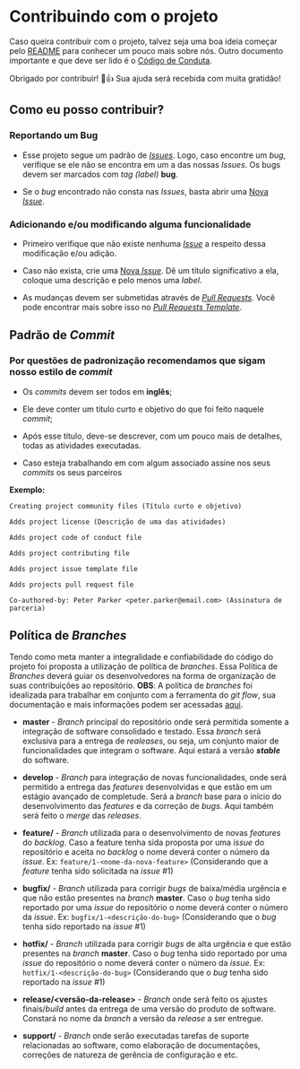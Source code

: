 # Contribuindo com o projeto

Caso queira contribuir com o projeto, talvez seja uma boa ideia começar pelo [README](https://github.com/radar-pi/fn-notify-feasible) para conhecer um pouco mais sobre nós.
Outro documento importante e que deve ser lido é o [Código de Conduta](https://github.com/radar-pi/git-docs/blob/master/docs/CODE_OF_CONDUCT.md).

Obrigado por contribuir! :tada::+1: Sua ajuda será recebida com muita gratidão!

## Como eu posso contribuir?

### Reportando um Bug

* Esse projeto segue um padrão de [_Issues_](https://github.com/radar-pi/git-docs/blob/master/.github/ISSUE_TEMPLATE.md). Logo, caso encontre um _bug_, verifique se ele não se encontra em um a das nossas _Issues_. Os bugs devem ser marcados com _tag (label)_ __bug__.

* Se o _bug_ encontrado não consta nas _Issues_, basta abrir uma [Nova _Issue_](https://github.com/radar-pi/fn-notify-feasible/issues/new).

### Adicionando e/ou modificando alguma funcionalidade

* Primeiro verifique que não existe nenhuma [_Issue_](https://github.com/radar-pi/fn-notify-feasible/issues) a respeito dessa modificação e/ou adição.

* Caso não exista, crie uma [Nova _Issue_](https://github.com/radar-pi/fn-notify-feasible/issues/new). Dê um título significativo a ela, coloque uma descrição e pelo menos uma _label_.

* As mudanças devem ser submetidas através de [_Pull Requests_](https://github.com/radar-pi/fn-notify-feasible/compare). Você pode encontrar mais sobre isso no [_Pull Requests Template_](https://github.com/radar-pi/git-docs/blob/master/.github/PULL_REQUEST_TEMPLATE.md).

## Padrão de _Commit_

### Por questões de padronização recomendamos que sigam nosso estilo de _commit_

* Os _commits_ devem ser todos em __inglês__;

* Ele deve conter um título curto e objetivo do que foi feito naquele _commit_;

* Após esse título, deve-se descrever, com um pouco mais de detalhes, todas as atividades executadas.

* Caso esteja trabalhando em com algum associado assine nos seus _commits_ os seus parceiros

__Exemplo:__

    Creating project community files (Título curto e objetivo)

    Adds project license (Descrição de uma das atividades)

    Adds project code of conduct file

    Adds project contributing file

    Adds project issue template file

    Adds projects pull request file

    Co-authored-by: Peter Parker <peter.parker@email.com> (Assinatura de parceria)

## Política de _Branches_

Tendo como meta manter a integralidade e confiabilidade do código do projeto foi proposta a utilização de política de _branches_.
Essa Política de _Branches_ deverá guiar os desenvolvedores na forma de organização de suas contribuições ao repositório.
__OBS__: A política de _branches_ foi idealizada para trabalhar em conjunto com a ferramenta do _git flow_, sua documentação e mais informações podem ser acessadas [aqui](https://github.com/nvie/gitflow).

* __master__ - _Branch_ principal do repositório onde será permitida somente a integração de software consolidado e testado. Essa _branch_ será exclusiva para a entrega de _realeases_, ou seja, um conjunto maior de funcionalidades que integram o software. Aqui estará a versão _**stable**_ do software.

* __develop__ - _Branch_ para integração de novas funcionalidades, onde será permitido a entrega das _features_ desenvolvidas e que estão em um estágio avançado de completude. Será a _branch_ base para o início do desenvolvimento das _features_ e da correção de _bugs_. Aqui também será feito o _merge_ das _releases_.

* __feature/<nome-da-feature>__ - _Branch_ utilizada para o desenvolvimento de novas _features_ do _backlog_. Caso a feature tenha sida proposta por uma _issue_ do repositório e aceita no _backlog_ o nome deverá conter o número da _issue_.
 Ex: `feature/1-<nome-da-nova-feature>` (Considerando que a _feature_ tenha sido solicitada na _issue_ #1)

* __bugfix/<nome-do-bug>__ - _Branch_ utilizada para corrigir _bugs_ de baixa/média urgência e que não estão presentes na _branch_ __master__. Caso o _bug_ tenha sido reportado por uma _issue_ do repositório o nome deverá conter o número da _issue_.
 Ex: `bugfix/1-<descrição-do-bug>` (Considerando que o _bug_ tenha sido reportado na _issue_ #1)

* __hotfix/<nome-do-bug>__ - _Branch_ utilizada para corrigir _bugs_ de alta urgência e que estão presentes na _branch_ __master__. Caso o _bug_ tenha sido reportado por uma _issue_ do repositório o nome deverá conter o número da _issue_.
 Ex: `hotfix/1-<descrição-do-bug>` (Considerando que o _bug_ tenha sido reportado na _issue_ #1)

* __release/<versão-da-release>__ - _Branch_ onde será feito os ajustes finais/_build_ antes da entrega de uma versão do produto de software. Constará no nome da _branch_ a versão da _release_ a ser entregue.

* __support/<tema-ou-natureza>__ - _Branch_ onde serão executadas tarefas de suporte relacionadas ao software, como elaboração de documentações, correções de natureza de gerência de configuração e etc.
